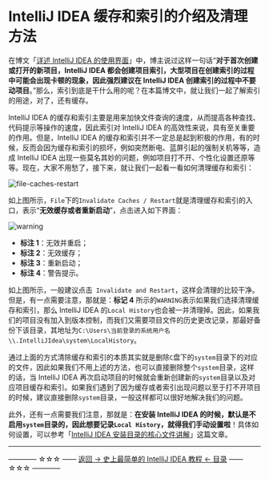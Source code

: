 # IntelliJ IDEA 缓存和索引的介绍及清理方法

在博文「[详述 IntelliJ IDEA 的使用界面](https://github.com/guobinhit/intellij-idea-tutorial/blob/master/articles/basic-course/use-face.md)」中，博主说过这样一句话“**对于首次创建或打开的新项目，IntelliJ IDEA 都会创建项目索引，大型项目在创建索引的过程中可能会出现卡顿的现象，因此强烈建议在 IntelliJ IDEA 创建索引的过程中不要动项目**。”那么，索引到底是干什么用的呢？在本篇博文中，就让我们一起了解索引的用途，对了，还有缓存。

IntelliJ IDEA 的缓存和索引主要是用来加快文件查询的速度，从而提高各种查找、代码提示等操作的速度，因此索引对 IntelliJ IDEA 的高效性来说，具有至关重要的作用。但是，IntelliJ IDEA 的缓存和索引并不一定总是起到积极的作用，有的时候，反而会因为缓存和索引的损坏，例如突然断电、蓝屏引起的强制关机等等，造成 IntelliJ IDEA 出现一些莫名其妙的问题，例如项目打不开、个性化设置还原等等。现在，大家不用愁了，接下来，就让我们一起看一看如何清理缓存和索引：

![file-caches-restart](https://github.com/guobinhit/intellij-idea-tutorial/blob/master/images/index-and-cache/file-caches-restart.png)

如上图所示，`File`下的`Invalidate Caches / Restart`就是清理缓存和索引的入口，表示“**无效缓存或者重新启动**”，点击进入如下界面：

![warning](https://github.com/guobinhit/intellij-idea-tutorial/blob/master/images/index-and-cache/warning.png)

 - **标注 1**：无效并重启；
 - **标注 2**：无效缓存；
 - **标注 3**：重新启动；
 - **标注 4**：警告提示。

如上图所示，一般建议点击` Invalidate and Restart`，这样会清理的比较干净。但是，有一点需要注意，那就是：**标记 4** 所示的`WARNING`表示如果我们选择清理缓存和索引，那么 IntelliJ IDEA 的`Local History`也会被一并清理掉。因此，如果我们的项目没有加入到版本控制，而我们又需要项目文件的历史更改记录，那最好备份下该目录，其地址为`C:\Users\当前登录的系统用户名\\.IntelliJIdea\system\LocalHistory`。

通过上面的方式清除缓存和索引的本质其实就是删除`C`盘下的`system`目录下的对应的文件，因此如果我们不用上述的方法，也可以直接删除整个`system`目录，这样的话，当 IntelliJ IDEA 再次启动项目的时候就会重新创建新的`system`目录以及对应项目缓存和索引。如果我们遇到了因为缓存或者索引出现问题以至于打不开项目的时候，建议直接删除`system`目录，一般这样都可以很好地解决我们的问题。

此外，还有一点需要我们注意，那就是：**在安装 IntelliJ IDEA 的时候，默认是不启用`system`目录的，因此想要记录`Local History`，就得我们手动设置啦**！具体如何设置，可以参考「[IntelliJ IDEA 安装目录的核心文件讲解](https://github.com/guobinhit/intellij-idea-tutorial/blob/master/articles/core-file-talk.md)」这篇文章。



----------
———— ☆☆☆ —— [返回 -> 史上最简单的 IntelliJ IDEA 教程 <- 目录](https://github.com/guobinhit/intellij-idea-tutorial/blob/master/README.md) —— ☆☆☆ ————

